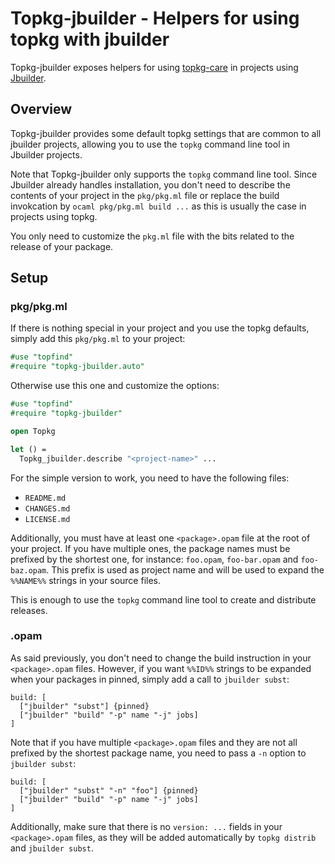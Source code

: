 Topkg-jbuilder - Helpers for using topkg with jbuilder
======================================================

Topkg-jbuilder exposes helpers for using [topkg-care][topkg] in
projects using [Jbuilder][jbuilder].

## Overview

Topkg-jbuilder provides some default topkg settings that are common to
all jbuilder projects, allowing you to use the `topkg` command line
tool in Jbuilder projects.

Note that Topkg-jbuilder only supports the `topkg` command line
tool. Since Jbuilder already handles installation, you don't need to
describe the contents of your project in the `pkg/pkg.ml` file or
replace the build invokcation by `ocaml pkg/pkg.ml build ...` as this
is usually the case in projects using topkg.

You only need to customize the `pkg.ml` file with the bits related to
the release of your package.

## Setup

### pkg/pkg.ml

If there is nothing special in your project and you use the topkg
defaults, simply add this `pkg/pkg.ml` to your project:

```ocaml
#use "topfind"
#require "topkg-jbuilder.auto"
```

Otherwise use this one and customize the options:

```ocaml
#use "topfind"
#require "topkg-jbuilder"

open Topkg

let () =
  Topkg_jbuilder.describe "<project-name>" ...
```

For the simple version to work, you need to have the following files:
- `README.md`
- `CHANGES.md`
- `LICENSE.md`

Additionally, you must have at least one `<package>.opam` file at the
root of your project. If you have multiple ones, the package names
must be prefixed by the shortest one, for instance: `foo.opam`,
`foo-bar.opam` and `foo-baz.opam`. This prefix is used as project name
and will be used to expand the `%%NAME%%` strings in your source
files.

This is enough to use the `topkg` command line tool to create and
distribute releases.

### <package>.opam

As said previously, you don't need to change the build instruction in
your `<package>.opam` files. However, if you want `%%ID%%` strings to
be expanded when your packages in pinned, simply add a call to
`jbuilder subst`:

```
build: [
  ["jbuilder" "subst"] {pinned}
  ["jbuilder" "build" "-p" name "-j" jobs]
]
```

Note that if you have multiple `<package>.opam` files and they are not
all prefixed by the shortest package name, you need to pass a `-n`
option to `jbuilder subst`:

```
build: [
  ["jbuilder" "subst" "-n" "foo"] {pinned}
  ["jbuilder" "build" "-p" name "-j" jobs]
]
```

Additionally, make sure that there is no `version: ...` fields in your
`<package>.opam` files, as they will be added automatically by `topkg
distrib` and `jbuilder subst`.

[topkg]:    https://github.com/dbuenzli/topkg
[jbuilder]: https://github.com/janestreet/jbuilder
